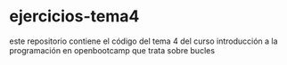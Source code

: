 # ejercicios-tema4
este repositorio contiene el código del tema 4 del curso introducción a la programación en openbootcamp que trata sobre bucles
